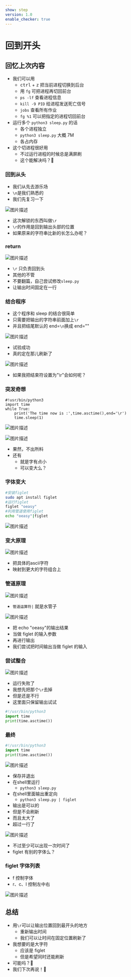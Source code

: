 ```yaml
---
show: step
version: 1.0
enable_checker: true
---
```


# 回到开头

## 回忆上次内容

- 我们可以用 
	- <kbd>ctrl</kbd> + <kbd>z</kbd> 把当前进程切换到后台
	- 用 `fg` 可把进程再切回前台
	- `ps -lf` 查看进程信息
	- `kill -9 PID` 给进程发送死亡信号
	- `jobs` 查看所有作业
	- `fg %1` 可以把指定的进程切回前台
- 运行多个 `python3 sleep.py` 的话
	- 各个进程独立
	- `python3 sleep.py` 大概 7M
	- 各占内存
- 这个切进程很好用
	- 不过运行进程的时候总是满屏刷
	- 这个能解决吗？🤔

### 回到从头

- 我们从先去游乐场
- `\n`是我们熟悉的
- 我们先复习一下

![图片描述](https://doc.shiyanlou.com/courses/uid1190679-20210221-1613905491259)

- 这次解锁的东西叫做`\r`
- `\r`的作用是回到输出头部的位置
- 如果原来的字符串比新的长怎么办呢？

### return

![图片描述](https://doc.shiyanlou.com/courses/uid1190679-20210923-1632387434289)

- `\r` 只负责回到头
- 其他的不管
- 不要翻篇，自己尝试修改`sleep.py`
- 让输出时间固定在一行

### 结合程序

- 这个程序和 sleep 的结合很简单
- 只需要把输出的字符串前面加上`\r`
- 并且把结尾默认的 end=`\n`换成 end=""

![图片描述](https://doc.shiyanlou.com/courses/uid1190679-20220311-1646962549586)

- 试验成功
- 真的定在那儿刷新了

![图片描述](https://doc.shiyanlou.com/courses/uid1190679-20210221-1613906280764)

- 如果我把结束符设置为"\r"会如何呢？

### 突发奇想

```python3
#!usr/bin/python3
import time
while True:
    print('The time now is :',time.asctime(),end='\r')
    time.sleep(1)
```

![图片描述](https://doc.shiyanlou.com/courses/uid1190679-20220326-1648307182937)

![图片描述](https://doc.shiyanlou.com/courses/uid1190679-20220326-1648306981989)

- 果然，不出所料
- 还有
	- 就是字有点小
	- 可以变大么？

### 字体变大

```bash
#安装figlet
sudo apt install figlet
#运行figlet
figlet "oeasy"
#利用管道使用figlet
echo "oeasy"|figlet
```

![图片描述](https://doc.shiyanlou.com/courses/uid1190679-20210306-1614987482170)

### 变大原理

![图片描述](https://doc.shiyanlou.com/courses/uid1190679-20220331-1648708095435)

- 把具体的ascii字符
- 映射到更大的字符组合上

### 管道原理

![图片描述](https://doc.shiyanlou.com/courses/uid1190679-20210224-1614171987291)

- `管道运算符|` 就是水管子

![图片描述](https://doc.shiyanlou.com/courses/uid1190679-20210306-1614987482170)

- 把 echo "oeasy"的输出结果
- 当做 figlet 的输入参数
- 再进行输出
- 我们尝试把时间输出当做 figlet 的输入

### 尝试整合

![图片描述](https://doc.shiyanlou.com/courses/uid1190679-20210306-1614988251250)

- 运行失败了
- 我想先把那个`\r`去掉
- 但是还是不行
- 这里面只保留输出试试

```python
#!/usr/bin/python3
import time
print(time.asctime())
```

### 最终
```python
#!/usr/bin/python3
import time
print(time.asctime())
```

![图片描述](https://doc.shiyanlou.com/courses/uid1190679-20220408-1649408434003/wm)

- 保存并退出
- 在shell里运行
	- `python3 sleep.py`
- 在shell里面输出重定向
	- `python3 sleep.py | figlet`
- 输出是可以的
- 但是不会刷新
- 而且太大了
- 超过一行了

![图片描述](https://doc.shiyanlou.com/courses/uid1190679-20220211-1644546361651)

- 不过至少可以出现一次时间了
- figlet 有别的字体么？

### figlet 字体列表

- f 控制字体
- r、c、l 控制左中右

![图片描述](https://doc.shiyanlou.com/courses/uid1190679-20220211-1644546423440)

## 总结

- 用`\r`可以让输出位置回到最开头的地方
  - 重新输出时间
  - 我们可以让时间在固定位置刷新了
- 我想要的是大字符
  - 应该是 figlet
  - 但是希望同时还能刷新
- 可能吗？🤔
- 我们下次再说！👋
